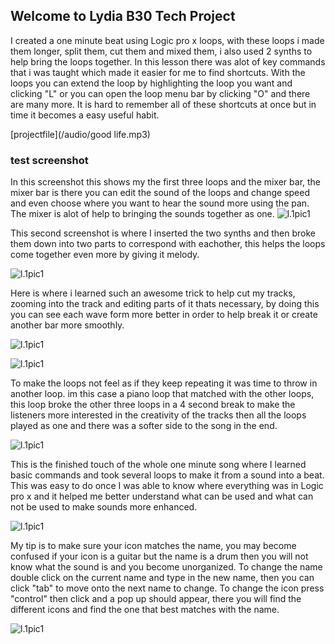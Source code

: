## Welcome to Lydia B30 Tech Project

I created a one minute beat using Logic pro x loops, with these loops i made them longer, split them, cut them and mixed them, i also used 2 synths to help bring the loops together. In this lesson there was alot of key commands that i was taught which made it easier for me to find shortcuts. With the loops you can extend the loop by highlighting the loop you want and clicking "L" or you can open the loop menu bar by clicking "O" and there are many more. It is hard to remember all of these shortcuts at once but in time it becomes a easy useful habit.

[projectfile](/audio/good life.mp3)


### test screenshot
  
  
  
  
  In this screenshot this shows my the first three loops and the mixer bar, the mixer bar is there you can edit the sound of the loops and change speed and even choose where you want to hear the sound more using the pan. The mixer is alot of help to bringing the sounds together as one.
![l.1pic1](/images/1.png)





  This second screenshot is where I inserted the two synths and then broke them down into two parts to correspond with eachother, this helps the loops come together even more by giving it melody.
  
  
  
  
  
![l.1pic1](/images/2.png)






 Here is where i learned such an awesome trick to help cut my tracks, zooming into the track and editing parts of it thats necessary, by doing this you can see each wave form more better in order to help break it or create another bar more smoothly.






![l.1pic1](/images/3.png)




  
![l.1pic1](/images/4.png)




  To make the loops not feel as if they keep repeating it was time to throw in another loop. im this case a piano loop that matched with the other loops, this loop broke the other three loops in a 4 second break to make the listeners more interested in the creativity of the tracks then all the loops played as one and there was a softer side to the song in the end.
  
  
  
  
  
  
![l.1pic1](/images/5.png)













  This is the finished touch of the whole one minute song where I learned basic commands and took several loops to make it from a sound into a beat. This was easy to do once I was able to know where everything was in Logic pro x and it helped me better understand what can be used and what can not be used to make sounds more enhanced.




![l.1pic1](/images/finished.png)






My tip is to make sure your icon matches the name, you may become confused if your icon is a guitar but the name is a drum then you will not know what the sound is and you become unorganized. To change the name double click on the current name and type in the new name, then you can click "tab" to move onto the next name to change. To change the icon press "control" then click and a pop up should appear, there you will find the different icons and find the one that best matches with the name.






![l.1pic1](/images/icon.png)


